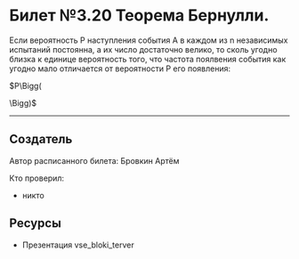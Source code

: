 # Билет №3.20 Теорема Бернулли.
Если вероятность P наступления события A в каждом из n независимых испытаний постоянна,
а их число достаточно велико, то сколь угодно близка к единице вероятность того, что частота
поялвения события как угодно мало отличается от вероятности P его появления:

$P\Bigg(
  
\Bigg)$

---
## Создатель

Автор расписанного билета: Бровкин Артём

Кто проверил:
- никто

## Ресурсы
- Презентация vse_bloki_terver
